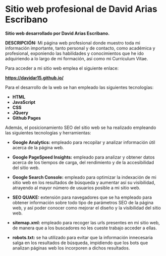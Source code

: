 # Sitio web profesional de David Arias Escribano

**Sitio web desarrollado por David Arias Escribano.**

**DESCRIPCIÓN:** Mi página web profesional donde muestro toda mi información importante, tanto personal y de contacto, como académica y profesional, exponiendo las habilidades y conocimientos que he ido adquiriendo a lo largo de mi formación, así como mi Currículum Vitae.

Para acceder a mi sitio web emplea el siguiente enlace:

**https://davidar15.github.io/**

Para el desarrollo de la web se han empleado las siguientes tecnologías:

 * __HTML__
 * __JavaScript__
 * __CSS__
 * __JQuery__
 * __Github Pages__

Además, el posicionamiento SEO del sitio web se ha realizado empleando las siguientes tecnologías y herramientas:

 * __Google Analytics:__ empleado para recopilar y analizar información útil acerca de la página web.

 * __Google PageSpeed Insights:__ empleado para analizar y obtener datos acerca de los tiempos de carga, del rendimiento y de la accesibilidad del sitio web.

 * __Google Search Console:__ empleado para optimizar la indexación de mi sitio web en los resultados de búsqueda y aumentar así su visibilidad, atrayendo al mayor número de usuarios posible a mi sitio web.

  * __SEO QUAKE:__ extensión para navegadores que se ha empleado para obtener información sobre todo tipo de parámetros SEO de la página web, y así poder conocer como mejorar el diseño y la visibilidad del sitio web.

 * __sitemap.xml:__ empleado para recoger las urls presentes en mi sitio web, de manera que a los buscadores no les cueste trabajo acceder a ellas.

 * __robots.txt:__ se ha utilizado para evitar que la información innecesaria salga en los resultados de búsqueda, impidiendo que los bots que analizan páginas web los incorporen a dichos resultados.
